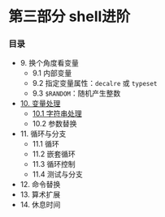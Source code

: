 # 第三部分 shell进阶

### 目录
- 9\. 换个角度看变量
	- 9.1 内部变量
	- 9.2 指定变量属性：`decalre` 或 `typeset`
	- 9.3 `$RANDOM`：随机产生整数
- [10. 变量处理](10_manipulating_variables.md)
	- [10.1 字符串处理](10_1_manipulating_strings.md)
	- 10.2 参数替换
- 11\. 循环与分支
	- 11.1 循环
	- 11.2 嵌套循环
	- 11.3 循环控制
	- 11.4 测试与分支
- 12\. 命令替换
- 13\. 算术扩展
- 14\. 休息时间